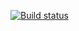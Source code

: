 [![Build status](https://ci.appveyor.com/api/projects/status/twgbavpjjgr2cmsr/branch/master?svg=true)](https://ci.appveyor.com/project/fattota/changedatedeliveryorder/branch/master)